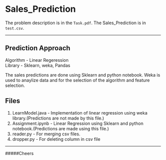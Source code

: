 # Sales_Prediction

 The problem description is in the `Task.pdf`.
 The Sales_Prediction is in `test.csv`.
 
 ---
 
 ## Prediction Approach
  Algorithm - Linear Regeression  
  Library - Sklearn, weka, Pandas  
  
  The sales predictions are done using Sklearn and python notebook. Weka is used to anaylize data and for the selection of the algorithm and feature selection.
  
  ## Files
  1. LearnModel.java - Implementation of linear regression using weka library.(Predictions are not made by this file.)
  2. Assignment.ipynb - Linear Regression using Sklearn and python notebook.(Predictions are made using this file.)
  3. reader.py - For merging csv files.
  4. dropper.py - For deleting column in csv file
  
  
  ---
  
  #####Cheers
  
